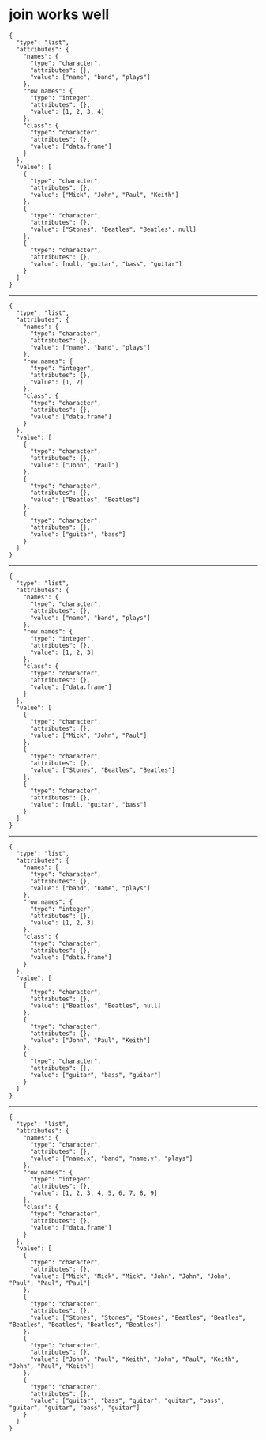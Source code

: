 # join works well

    {
      "type": "list",
      "attributes": {
        "names": {
          "type": "character",
          "attributes": {},
          "value": ["name", "band", "plays"]
        },
        "row.names": {
          "type": "integer",
          "attributes": {},
          "value": [1, 2, 3, 4]
        },
        "class": {
          "type": "character",
          "attributes": {},
          "value": ["data.frame"]
        }
      },
      "value": [
        {
          "type": "character",
          "attributes": {},
          "value": ["Mick", "John", "Paul", "Keith"]
        },
        {
          "type": "character",
          "attributes": {},
          "value": ["Stones", "Beatles", "Beatles", null]
        },
        {
          "type": "character",
          "attributes": {},
          "value": [null, "guitar", "bass", "guitar"]
        }
      ]
    }

---

    {
      "type": "list",
      "attributes": {
        "names": {
          "type": "character",
          "attributes": {},
          "value": ["name", "band", "plays"]
        },
        "row.names": {
          "type": "integer",
          "attributes": {},
          "value": [1, 2]
        },
        "class": {
          "type": "character",
          "attributes": {},
          "value": ["data.frame"]
        }
      },
      "value": [
        {
          "type": "character",
          "attributes": {},
          "value": ["John", "Paul"]
        },
        {
          "type": "character",
          "attributes": {},
          "value": ["Beatles", "Beatles"]
        },
        {
          "type": "character",
          "attributes": {},
          "value": ["guitar", "bass"]
        }
      ]
    }

---

    {
      "type": "list",
      "attributes": {
        "names": {
          "type": "character",
          "attributes": {},
          "value": ["name", "band", "plays"]
        },
        "row.names": {
          "type": "integer",
          "attributes": {},
          "value": [1, 2, 3]
        },
        "class": {
          "type": "character",
          "attributes": {},
          "value": ["data.frame"]
        }
      },
      "value": [
        {
          "type": "character",
          "attributes": {},
          "value": ["Mick", "John", "Paul"]
        },
        {
          "type": "character",
          "attributes": {},
          "value": ["Stones", "Beatles", "Beatles"]
        },
        {
          "type": "character",
          "attributes": {},
          "value": [null, "guitar", "bass"]
        }
      ]
    }

---

    {
      "type": "list",
      "attributes": {
        "names": {
          "type": "character",
          "attributes": {},
          "value": ["band", "name", "plays"]
        },
        "row.names": {
          "type": "integer",
          "attributes": {},
          "value": [1, 2, 3]
        },
        "class": {
          "type": "character",
          "attributes": {},
          "value": ["data.frame"]
        }
      },
      "value": [
        {
          "type": "character",
          "attributes": {},
          "value": ["Beatles", "Beatles", null]
        },
        {
          "type": "character",
          "attributes": {},
          "value": ["John", "Paul", "Keith"]
        },
        {
          "type": "character",
          "attributes": {},
          "value": ["guitar", "bass", "guitar"]
        }
      ]
    }

---

    {
      "type": "list",
      "attributes": {
        "names": {
          "type": "character",
          "attributes": {},
          "value": ["name.x", "band", "name.y", "plays"]
        },
        "row.names": {
          "type": "integer",
          "attributes": {},
          "value": [1, 2, 3, 4, 5, 6, 7, 8, 9]
        },
        "class": {
          "type": "character",
          "attributes": {},
          "value": ["data.frame"]
        }
      },
      "value": [
        {
          "type": "character",
          "attributes": {},
          "value": ["Mick", "Mick", "Mick", "John", "John", "John", "Paul", "Paul", "Paul"]
        },
        {
          "type": "character",
          "attributes": {},
          "value": ["Stones", "Stones", "Stones", "Beatles", "Beatles", "Beatles", "Beatles", "Beatles", "Beatles"]
        },
        {
          "type": "character",
          "attributes": {},
          "value": ["John", "Paul", "Keith", "John", "Paul", "Keith", "John", "Paul", "Keith"]
        },
        {
          "type": "character",
          "attributes": {},
          "value": ["guitar", "bass", "guitar", "guitar", "bass", "guitar", "guitar", "bass", "guitar"]
        }
      ]
    }

